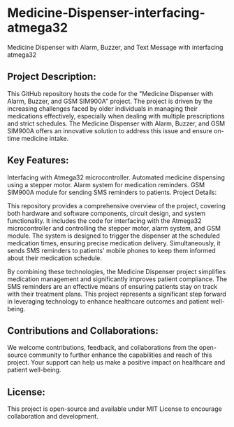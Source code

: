 # Medicine-Dispenser-interfacing-atmega32
Medicine Dispenser with Alarm, Buzzer, and Text Message with interfacing atmega32

## Project Description:

This GitHub repository hosts the code for the "Medicine Dispenser with Alarm, Buzzer, and GSM SIM900A" project. The project is driven by the increasing challenges faced by older individuals in managing their medications effectively, especially when dealing with multiple prescriptions and strict schedules. The Medicine Dispenser with Alarm, Buzzer, and GSM SIM900A offers an innovative solution to address this issue and ensure on-time medicine intake.

## Key Features:

Interfacing with Atmega32 microcontroller.
Automated medicine dispensing using a stepper motor.
Alarm system for medication reminders.
GSM SIM900A module for sending SMS reminders to patients.
Project Details:

This repository provides a comprehensive overview of the project, covering both hardware and software components, circuit design, and system functionality. It includes the code for interfacing with the Atmega32 microcontroller and controlling the stepper motor, alarm system, and GSM module. The system is designed to trigger the dispenser at the scheduled medication times, ensuring precise medication delivery. Simultaneously, it sends SMS reminders to patients' mobile phones to keep them informed about their medication schedule.

By combining these technologies, the Medicine Dispenser project simplifies medication management and significantly improves patient compliance. The SMS reminders are an effective means of ensuring patients stay on track with their treatment plans. This project represents a significant step forward in leveraging technology to enhance healthcare outcomes and patient well-being.

## Contributions and Collaborations:

We welcome contributions, feedback, and collaborations from the open-source community to further enhance the capabilities and reach of this project. Your support can help us make a positive impact on healthcare and patient well-being.

## License:

This project is open-source and available under MIT License to encourage collaboration and development.
